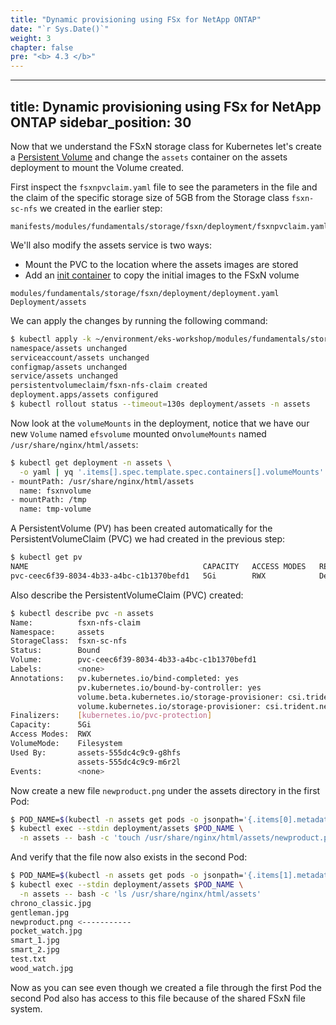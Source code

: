 ```yaml
---
title: "Dynamic provisioning using FSx for NetApp ONTAP"
date: "`r Sys.Date()`"
weight: 3
chapter: false
pre: "<b> 4.3 </b>"
---
```


---
title: Dynamic provisioning using FSx for NetApp ONTAP
sidebar_position: 30
---

Now that we understand the FSxN storage class for Kubernetes let's create a [Persistent Volume](https://kubernetes.io/docs/concepts/storage/persistent-volumes/) and change the `assets` container on the assets deployment to mount the Volume created.

First inspect the `fsxnpvclaim.yaml` file to see the parameters in the file and the claim of the specific storage size of 5GB from the Storage class `fsxn-sc-nfs` we created in the earlier step:

```file
manifests/modules/fundamentals/storage/fsxn/deployment/fsxnpvclaim.yaml
```

We'll also modify the assets service is two ways:

- Mount the PVC to the location where the assets images are stored
- Add an [init container](https://kubernetes.io/docs/concepts/workloads/pods/init-containers/) to copy the initial images to the FSxN volume

```kustomization
modules/fundamentals/storage/fsxn/deployment/deployment.yaml
Deployment/assets
```

We can apply the changes by running the following command:

```bash
$ kubectl apply -k ~/environment/eks-workshop/modules/fundamentals/storage/fsxn/deployment
namespace/assets unchanged
serviceaccount/assets unchanged
configmap/assets unchanged
service/assets unchanged
persistentvolumeclaim/fsxn-nfs-claim created
deployment.apps/assets configured
$ kubectl rollout status --timeout=130s deployment/assets -n assets
```

Now look at the `volumeMounts` in the deployment, notice that we have our new `Volume` named `efsvolume` mounted on`volumeMounts` named `/usr/share/nginx/html/assets`:

```bash
$ kubectl get deployment -n assets \
  -o yaml | yq '.items[].spec.template.spec.containers[].volumeMounts'
- mountPath: /usr/share/nginx/html/assets
  name: fsxnvolume
- mountPath: /tmp
  name: tmp-volume
```

A PersistentVolume (PV) has been created automatically for the PersistentVolumeClaim (PVC) we had created in the previous step:

```bash
$ kubectl get pv
NAME                                       CAPACITY   ACCESS MODES   RECLAIM POLICY   STATUS   CLAIM                                 STORAGECLASS   REASON   AGE
pvc-ceec6f39-8034-4b33-a4bc-c1b1370befd1   5Gi        RWX            Delete           Bound    assets/fsxn-nfs-claim                 fsxn-sc-nfs             173m
```

Also describe the PersistentVolumeClaim (PVC) created:

```bash
$ kubectl describe pvc -n assets
Name:          fsxn-nfs-claim
Namespace:     assets
StorageClass:  fsxn-sc-nfs
Status:        Bound
Volume:        pvc-ceec6f39-8034-4b33-a4bc-c1b1370befd1
Labels:        <none>
Annotations:   pv.kubernetes.io/bind-completed: yes
               pv.kubernetes.io/bound-by-controller: yes
               volume.beta.kubernetes.io/storage-provisioner: csi.trident.netapp.io
               volume.kubernetes.io/storage-provisioner: csi.trident.netapp.io
Finalizers:    [kubernetes.io/pvc-protection]
Capacity:      5Gi
Access Modes:  RWX
VolumeMode:    Filesystem
Used By:       assets-555dc4c9c9-g8hfs
               assets-555dc4c9c9-m6r2l
Events:        <none>
```

Now create a new file `newproduct.png` under the assets directory in the first Pod:

```bash
$ POD_NAME=$(kubectl -n assets get pods -o jsonpath='{.items[0].metadata.name}')
$ kubectl exec --stdin deployment/assets $POD_NAME \
  -n assets -- bash -c 'touch /usr/share/nginx/html/assets/newproduct.png'
```

And verify that the file now also exists in the second Pod:

```bash
$ POD_NAME=$(kubectl -n assets get pods -o jsonpath='{.items[1].metadata.name}')
$ kubectl exec --stdin deployment/assets $POD_NAME \
  -n assets -- bash -c 'ls /usr/share/nginx/html/assets'
chrono_classic.jpg
gentleman.jpg
newproduct.png <-----------
pocket_watch.jpg
smart_1.jpg
smart_2.jpg
test.txt
wood_watch.jpg
```

Now as you can see even though we created a file through the first Pod the second Pod also has access to this file because of the shared FSxN file system.